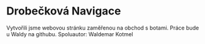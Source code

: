 # Drobečková Navigace
Vytvořili jsme webovou stránku zaměřenou na obchod s botami.
Práce bude u Waldy na githubu.
                                                                Spoluautor: Waldemar Kotmel
